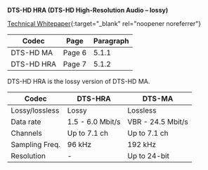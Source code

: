 <!-- markdownlint-disable MD041-->
**DTS-HD HRA (DTS-HD High-Resolution Audio – lossy)**<br>

[Technical Whitepaper](https://www.opusproductions.com/pdfs/DTS_HD_WhitePaper.pdf){:target="\_blank" rel="noopener noreferrer"}

| Codec      | Page   | Paragraph |
| ---------- | ------ | --------- |
| DTS-HD MA  | Page 6 | 5.1.1     |
| DTS-HD HRA | Page 7 | 5.1.2     |

DTS-HD HRA is the lossy version of DTS-HD MA.

| Codec          | DTS-HRA          | DTS-MA            |
| -------------- | ---------------- | ----------------- |
| Lossy/lossless | Lossy            | Lossless          |
| Data rate      | 1.5 - 6.0 Mbit/s | VBR - 24.5 Mbit/s |
| Channels       | Up to 7.1 ch     | Up to 7.1 ch      |
| Sampling Freq. | 96 kHz           | 192 kHz           |
| Resolution     | -                | Up to 24-bit      |
<!-- markdownlint-enable MD041-->
